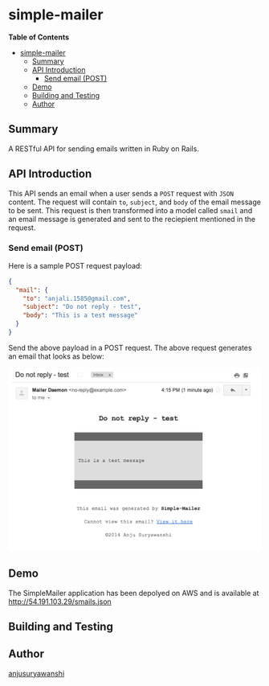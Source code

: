 simple-mailer
======

<!-- markdown-toc start - Don't edit this section. Run M-x markdown-toc/generate-toc again -->
**Table of Contents**

- [simple-mailer](#simple-mailer)
    - [Summary](#summary)
    - [API Introduction](#api-introduction)
        - [Send email (POST)](#send-email-post)
    - [Demo](#demo)
    - [Building and Testing](#building-and-testing)
    - [Author](#author)

<!-- markdown-toc end -->


## Summary

A RESTful API for sending emails written in Ruby on Rails.

## API Introduction

This API sends an email when a user sends a `POST` request with `JSON` content. The request will contain `to`, `subject`, and `body` of the email message to be sent. This request is then transformed into a model called `smail` and an email message is generated and sent to the reciepient mentioned in the request.

### Send email (POST)

Here is a sample POST request payload:

``` json
{
  "mail": {
    "to": "anjali.1585@gmail.com",
    "subject": "Do not reply - test",
    "body": "This is a test message"
  }
}
```

Send the above payload in a POST request. The above request generates an email that looks as below:

![Screen shot of email generated by Simple Mailer](https://raw.githubusercontent.com/anjusuryawanshi/mailer/master/doc/simpleMailerScreenShot.png "Screen shot of email generated by Simple Mailer")

## Demo

The SimpleMailer application has been depolyed on AWS and is available at http://54.191.103.29/smails.json

## Building and Testing

## Author

[anjusuryawanshi](https://github.com/anjusuryawanshi)
